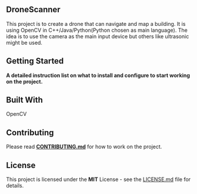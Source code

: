 ## DroneScanner

This project is to create a drone that can navigate and map a building. It is using OpenCV in C++/Java/Python(Python chosen as main language). The idea is to use the camera as the main input device but others like ultrasonic might be used.

## Getting Started

**A detailed instruction list on what to install and configure to start working on the project.**
<!-- 
### Installing

**Step by step guide**

**Give step**

```
**code to run**
```

**Next step**

```
**code to run**
```

**End with an example of getting some data out of the system or using it for a little demo.**

### Compiling 

**Give step**

```
**code to run**
```

**End with an example of getting some data out of the system or using it for a little demo.**

## Deployment

**Additional steps to deploy and run the project** -->

## Built With

OpenCV

## Contributing

Please read **[CONTRIBUTING.md](CONTRIBUTING.md)** for how to work on the project.

## License

This project is licensed under the **MIT** License - see the [LICENSE.md](LICENSE.md) file for details.
